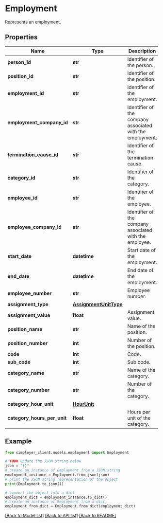 # Employment

Represents an employment.

## Properties

Name | Type | Description | Notes
------------ | ------------- | ------------- | -------------
**person_id** | **str** | Identifier of the person. | [optional] [readonly] 
**position_id** | **str** | Identifier of the position. | [optional] [readonly] 
**employment_id** | **str** | Identifier of the employment. | [optional] [readonly] 
**employment_company_id** | **str** | Identifier of the company associated with the employment. | [optional] [readonly] 
**termination_cause_id** | **str** | Identifier of the termination cause. | [optional] [readonly] 
**category_id** | **str** | Identifier of the category. | [optional] [readonly] 
**employee_id** | **str** | Identifier of the employee. | [optional] [readonly] 
**employee_company_id** | **str** | Identifier of the company associated with the employee. | [optional] [readonly] 
**start_date** | **datetime** | Start date of the employment. | [optional] 
**end_date** | **datetime** | End date of the employment. | [optional] 
**employee_number** | **str** | Employee number. | [optional] 
**assignment_type** | [**AssignmentUnitType**](AssignmentUnitType.md) |  | [optional] 
**assignment_value** | **float** | Assignment value. | [optional] 
**position_name** | **str** | Name of the position. | [optional] 
**position_number** | **int** | Number of the position. | [optional] 
**code** | **int** | Code. | [optional] 
**sub_code** | **int** | Sub code. | [optional] 
**category_name** | **str** | Name of the category. | [optional] 
**category_number** | **str** | Number of the category. | [optional] 
**category_hour_unit** | [**HourUnit**](HourUnit.md) |  | [optional] 
**category_hours_per_unit** | **float** | Hours per unit of the category. | [optional] 

## Example

```python
from simployer_client.models.employment import Employment

# TODO update the JSON string below
json = "{}"
# create an instance of Employment from a JSON string
employment_instance = Employment.from_json(json)
# print the JSON string representation of the object
print(Employment.to_json())

# convert the object into a dict
employment_dict = employment_instance.to_dict()
# create an instance of Employment from a dict
employment_from_dict = Employment.from_dict(employment_dict)
```
[[Back to Model list]](../README.md#documentation-for-models) [[Back to API list]](../README.md#documentation-for-api-endpoints) [[Back to README]](../README.md)


